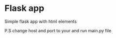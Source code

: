 # Flask app
Simple flask app with html elements

P.S change host and port to your and run main.py file
